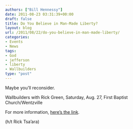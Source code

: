 ```yaml
---
authors: ["Bill Hennessy"]
date: 2011-08-23 03:31:39+00:00
draft: false
title: Do You Believe in Man-Made Liberty?
layout: blog
url: /2011/08/22/do-you-believe-in-man-made-liberty/
categories:
- Events
- News
tags:
- God
- jefferson
- liberty
- Wallbuilders
type: "post"
---
```


Maybe you’ll reconsider.



Wallbuilders with Rick Green, Saturday, Aug. 27, First Baptist Church/Wentzville



For more information, [here’s the link](https://www.fbcwentzville.com/WallbuildersLive/).

(h/t Rick Tsa’ara)
